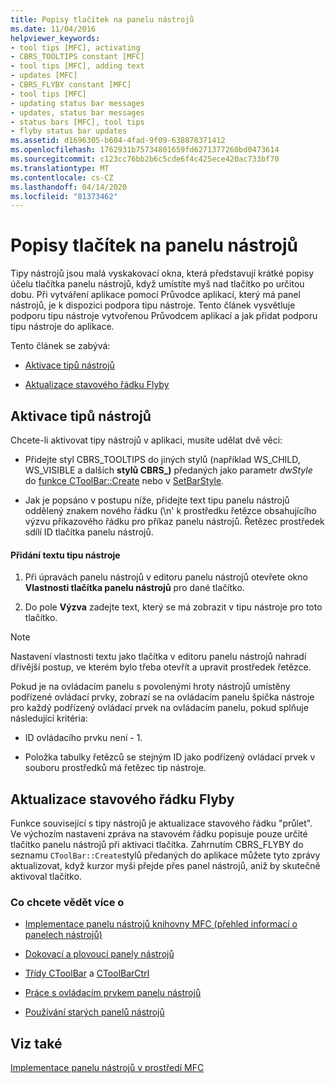 ```yaml
---
title: Popisy tlačítek na panelu nástrojů
ms.date: 11/04/2016
helpviewer_keywords:
- tool tips [MFC], activating
- CBRS_TOOLTIPS constant [MFC]
- tool tips [MFC], adding text
- updates [MFC]
- CBRS_FLYBY constant [MFC]
- tool tips [MFC]
- updating status bar messages
- updates, status bar messages
- status bars [MFC], tool tips
- flyby status bar updates
ms.assetid: d1696305-b604-4fad-9f09-638878371412
ms.openlocfilehash: 1762931b75734801659fd6271377260bd0473614
ms.sourcegitcommit: c123cc76bb2b6c5cde6f4c425ece420ac733bf70
ms.translationtype: MT
ms.contentlocale: cs-CZ
ms.lasthandoff: 04/14/2020
ms.locfileid: "81373462"
---
```

# <a name="toolbar-tool-tips"></a>Popisy tlačítek na panelu nástrojů

Tipy nástrojů jsou malá vyskakovací okna, která představují krátké popisy účelu tlačítka panelu nástrojů, když umístíte myš nad tlačítko po určitou dobu. Při vytváření aplikace pomocí Průvodce aplikací, který má panel nástrojů, je k dispozici podpora tipu nástroje. Tento článek vysvětluje podporu tipu nástroje vytvořenou Průvodcem aplikací a jak přidat podporu tipu nástroje do aplikace.

Tento článek se zabývá:

- [Aktivace tipů nástrojů](#_core_activating_tool_tips)

- [Aktualizace stavového řádku Flyby](#_core_fly_by_status_bar_updates)

## <a name="activating-tool-tips"></a><a name="_core_activating_tool_tips"></a>Aktivace tipů nástrojů

Chcete-li aktivovat tipy nástrojů v aplikaci, musíte udělat dvě věci:

- Přidejte styl CBRS_TOOLTIPS do jiných stylů (například WS_CHILD, WS_VISIBLE a dalších **stylů CBRS_)** předaných jako parametr *dwStyle* do [funkce CToolBar::Create](../mfc/reference/ctoolbar-class.md#create) nebo v [SetBarStyle](../mfc/reference/ccontrolbar-class.md#setbarstyle).

- Jak je popsáno v postupu níže, přidejte text tipu panelu nástrojů oddělený znakem nového řádku (\n' k prostředku řetězce obsahujícího výzvu příkazového řádku pro příkaz panelu nástrojů. Řetězec prostředek sdílí ID tlačítka panelu nástrojů.

#### <a name="to-add-the-tool-tip-text"></a>Přidání textu tipu nástroje

1. Při úpravách panelu nástrojů v editoru panelu nástrojů otevřete okno **Vlastnosti tlačítka panelu nástrojů** pro dané tlačítko.

1. Do pole **Výzva** zadejte text, který se má zobrazit v tipu nástroje pro toto tlačítko.

> [!NOTE]
> Nastavení vlastnosti textu jako tlačítka v editoru panelu nástrojů nahradí dřívější postup, ve kterém bylo třeba otevřít a upravit prostředek řetězce.

Pokud je na ovládacím panelu s povolenými hroty nástrojů umístěny podřízené ovládací prvky, zobrazí se na ovládacím panelu špička nástroje pro každý podřízený ovládací prvek na ovládacím panelu, pokud splňuje následující kritéria:

- ID ovládacího prvku není - 1.

- Položka tabulky řetězců se stejným ID jako podřízený ovládací prvek v souboru prostředků má řetězec tip nástroje.

## <a name="flyby-status-bar-updates"></a><a name="_core_fly_by_status_bar_updates"></a>Aktualizace stavového řádku Flyby

Funkce související s tipy nástrojů je aktualizace stavového řádku "průlet". Ve výchozím nastavení zpráva na stavovém řádku popisuje pouze určité tlačítko panelu nástrojů při aktivaci tlačítka. Zahrnutím CBRS_FLYBY do seznamu `CToolBar::Create`stylů předaných do aplikace můžete tyto zprávy aktualizovat, když kurzor myši přejde přes panel nástrojů, aniž by skutečně aktivoval tlačítko.

### <a name="what-do-you-want-to-know-more-about"></a>Co chcete vědět více o

- [Implementace panelu nástrojů knihovny MFC (přehled informací o panelech nástrojů)](../mfc/mfc-toolbar-implementation.md)

- [Dokovací a plovoucí panely nástrojů](../mfc/docking-and-floating-toolbars.md)

- [Třídy CToolBar](../mfc/reference/ctoolbar-class.md) a [CToolBarCtrl](../mfc/reference/ctoolbarctrl-class.md)

- [Práce s ovládacím prvkem panelu nástrojů](../mfc/working-with-the-toolbar-control.md)

- [Používání starých panelů nástrojů](../mfc/using-your-old-toolbars.md)

## <a name="see-also"></a>Viz také

[Implementace panelu nástrojů v prostředí MFC](../mfc/mfc-toolbar-implementation.md)
